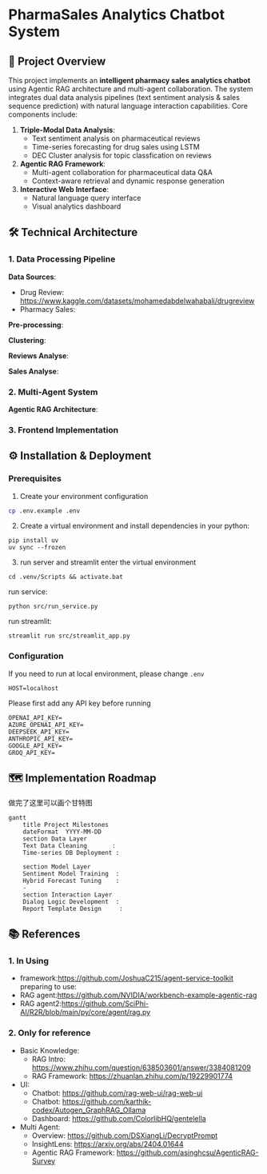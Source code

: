# PharmaSales Analytics Chatbot System

## 📑 Project Overview  
This project implements an **intelligent pharmacy sales analytics chatbot** using Agentic RAG architecture and multi-agent collaboration. The system integrates dual data analysis pipelines (text sentiment analysis & sales sequence prediction) with natural language interaction capabilities. Core components include:

1. **Triple-Modal Data Analysis**:
   - Text sentiment analysis on pharmaceutical reviews
   - Time-series forecasting for drug sales using LSTM
   - DEC Cluster analysis for topic classfication on reviews
2. **Agentic RAG Framework**:
   - Multi-agent collaboration for pharmaceutical data Q&A
   - Context-aware retrieval and dynamic response generation
3. **Interactive Web Interface**:
   - Natural language query interface
   - Visual analytics dashboard


## 🛠 Technical Architecture  
### 1. Data Processing Pipeline
**Data Sources**:
- Drug Review: https://www.kaggle.com/datasets/mohamedabdelwahabali/drugreview
- Pharmacy Sales:

**Pre-processing**:

**Clustering**:

**Reviews Analyse**:

**Sales Analyse**:

### 2. Multi-Agent System
**Agentic RAG Architecture**:  

### 3. Frontend Implementation


## ⚙️ Installation & Deployment
### Prerequisites
1. Create your environment configuration
```sh
cp .env.example .env
```

2. Create a virtual environment and install dependencies in your python:
```commandline
pip install uv
uv sync --frozen
```

3. run server and streamlit
enter the virtual environment
```commandline
cd .venv/Scripts && activate.bat
```
run service:
```commandline
python src/run_service.py
```

run streamlit:
```commandline
streamlit run src/streamlit_app.py
```

### Configuration
If you need to run at local environment, please change `.env`
```.env
HOST=localhost
```

Please first add any API key before running
```.env
OPENAI_API_KEY=
AZURE_OPENAI_API_KEY=
DEEPSEEK_API_KEY=
ANTHROPIC_API_KEY=
GOOGLE_API_KEY=
GROQ_API_KEY=
```

## 🗺 Implementation Roadmap
做完了这里可以画个甘特图
```
gantt
    title Project Milestones
    dateFormat  YYYY-MM-DD
    section Data Layer
    Text Data Cleaning       :
    Time-series DB Deployment :
    
    section Model Layer
    Sentiment Model Training  :
    Hybrid Forecast Tuning    :
    -
    section Interaction Layer
    Dialog Logic Development  :
    Report Template Design     :
```

## 📚 References
### 1. In Using
- framework:https://github.com/JoshuaC215/agent-service-toolkit
preparing to use:
- RAG agent:https://github.com/NVIDIA/workbench-example-agentic-rag
- RAG agent2:https://github.com/SciPhi-AI/R2R/blob/main/py/core/agent/rag.py

### 2. Only for reference
- Basic Knowledge:
  - RAG Intro: https://www.zhihu.com/question/638503601/answer/3384081209
  - RAG Framework: https://zhuanlan.zhihu.com/p/19229901774
- UI: 
  - Chatbot: https://github.com/rag-web-ui/rag-web-ui
  - Chatbot: https://github.com/karthik-codex/Autogen_GraphRAG_Ollama
  - Dashboard: https://github.com/ColorlibHQ/gentelella
- Multi Agent: 
  - Overview: https://github.com/DSXiangLi/DecryptPrompt
  - InsightLens: https://arxiv.org/abs/2404.01644
  - Agentic RAG Framework: https://github.com/asinghcsu/AgenticRAG-Survey
